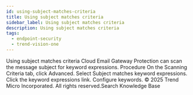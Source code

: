 ```yaml
---
id: using-subject-matches-criteria
title: Using subject matches criteria
sidebar_label: Using subject matches criteria
description: Using subject matches criteria
tags:
  - endpoint-security
  - trend-vision-one
---
```


 Using subject matches criteria Cloud Email Gateway Protection can scan the message subject for keyword expressions. Procedure On the Scanning Criteria tab, click Advanced. Select Subject matches keyword expressions. Click the keyword expressions link. Configure keywords. © 2025 Trend Micro Incorporated. All rights reserved.Search Knowledge Base